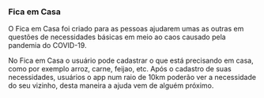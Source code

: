 ### Fica em Casa

O Fica em Casa foi criado para as pessoas ajudarem umas as outras em questões de necessidades básicas em meio ao caos causado pela pandemia do COVID-19.

No Fica em Casa o usuário pode cadastrar o que está precisando em casa, como por exemplo arroz, carne, feijao, etc. Após o cadastro de suas necessidades, usuários o app num raio de 10km poderão ver a necessidade do seu vizinho, desta maneira a ajuda vem de alguém próximo.
